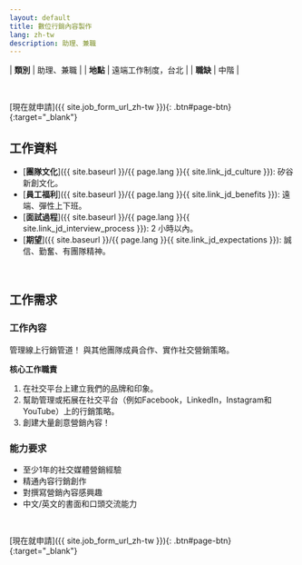 ```yaml
---
layout: default
title: 數位行銷內容製作
lang: zh-tw
description: 助理、兼職
---
```




| **類別** | 助理、兼職 |
| **地點** | 遠端工作制度，台北 |
| **職缺** | 中階 |

<br>

[現在就申請]({{ site.job_form_url_zh-tw }}){: .btn#page-btn}{:target="_blank"}

## 工作資料
- [**團隊文化**]({{ site.baseurl }}/{{ page.lang }}{{ site.link_jd_culture }}): 矽谷新創文化。
- [**員工福利**]({{ site.baseurl }}/{{ page.lang }}{{ site.link_jd_benefits }}): 遠端、彈性上下班。
- [**面試過程**]({{ site.baseurl }}/{{ page.lang }}{{ site.link_jd_interview_process }}): 2 小時以內。
- [**期望**]({{ site.baseurl }}/{{ page.lang }}{{ site.link_jd_expectations }}): 誠信、勤奮、有團隊精神。

<br>

## 工作需求

### 工作內容

管理線上行銷管道！ 與其他團隊成員合作、實作社交營銷策略。

**核心工作職責**

1. 在社交平台上建立我們的品牌和印象。
2. 幫助管理或拓展在社交平台（例如Facebook，LinkedIn，Instagram和YouTube）上的行銷策略。
3. 創建大量創意營銷內容！

### 能力要求
- 至少1年的社交媒體營銷經驗
- 精通內容行銷創作
- 對撰寫營銷內容感興趣
- 中文/英文的書面和口頭交流能力
<br>

[現在就申請]({{ site.job_form_url_zh-tw }}){: .btn#page-btn}{:target="_blank"}

<br>

